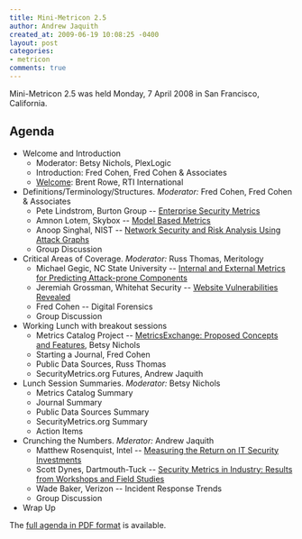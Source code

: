```yaml
---
title: Mini-Metricon 2.5
author: Andrew Jaquith
created_at: 2009-06-19 10:08:25 -0400
layout: post
categories:
- metricon
comments: true
---
```


Mini-Metricon 2.5 was held Monday, 7 April 2008 in San Francisco, California.

<!-- more -->

## Agenda
 
* Welcome and Introduction
  * Moderator:  Betsy Nichols, PlexLogic
  * Introduction: Fred Cohen, Fred Cohen & Associates
  * [Welcome](/attachments/Metricon-2.5-Rowe-Welcome.pdf): Brent Rowe, RTI International
* Definitions/Terminology/Structures. _Moderator:_ Fred Cohen, Fred Cohen & Associates
  * Pete Lindstrom, Burton Group -- [Enterprise Security Metrics](/attachments/Metricon-2.5-Lindstrom-Enterprise-Security-Metrics.pdf)
  * Amnon Lotem, Skybox -- [Model Based Metrics](/attachments/Metricon-2.5-Lotem-Model-Based-Metrics.pdf)
  * Anoop Singhal, NIST -- [Network Security and Risk Analysis Using Attack Graphs](/attachments/Metricon-2.5-Singhal-Attack-Surface-Metrics.pdf)
  * Group Discussion
* Critical Areas of Coverage. _Moderator:_ Russ Thomas, Meritology
  * Michael Gegic, NC State University -- [Internal and External Metrics for Predicting Attack-prone Components](/attachments/Metricon-2.5-Gegick-Application-Security-Measurement.pdf)
  * Jeremiah Grossman, Whitehat Security -- [Website Vulnerabilities Revealed](/attachments/Metricon-2.5-Grossman-Web-Application-Metrics.pdf)
  * Fred Cohen -- Digital Forensics
  * Group Discussion
* Working Lunch with breakout sessions
  * Metrics Catalog Project -- [MetricsExchange: Proposed Concepts and Features](/attachments/Metricon-2.5-Nichols-Metrics-Catalog.pdf), Betsy Nichols
  * Starting a Journal, Fred Cohen
  * Public Data Sources, Russ Thomas
  * SecurityMetrics.org Futures, Andrew Jaquith
* Lunch Session Summaries. _Moderator:_ Betsy Nichols
  * Metrics Catalog Summary
  * Journal Summary
  * Public Data Sources Summary
  * SecurityMetrics.org Summary
  * Action Items
* Crunching the Numbers. _Mderator:_ Andrew Jaquith
  * Matthew Rosenquist, Intel -- [Measuring the Return on IT Security Investments](/attachments/Metricon-2.5-Rosenquist-Security-Value.pdf)
  * Scott Dynes, Dartmouth-Tuck -- [Security Metrics in Industry: Results from Workshops and Field Studies](/attachments/Metricon-2.5-Dynes-Field-Study-Results.pdf)
  * Wade Baker, Verizon -- Incident Response Trends
  * Group Discussion
* Wrap Up

The [full agenda in PDF format](/attachments/Metricon-2.5-Agenda-Final.pdf) is available.